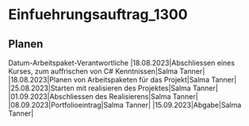 # Einfuehrungsauftrag_1300

## Planen
Datum-Arbeitspaket-Verantwortliche
|18.08.2023|Abschliessen eines Kurses, zum auffrischen von C# Kenntnissen|Salma Tanner|
|18.08.2023|Planen von Arbeitspaketen für das Projekt|Salma Tanner|
|25.08.2023|Starten mit realisieren des Projektes|Salma Tanner|
|01.09.2023|Abschliessen des Realisierens|Salma Tanner|
|08.09.2023|Portfolioeintrag|Salma Tanner|
|15.09.2023|Abgabe|Salma Tanner|
